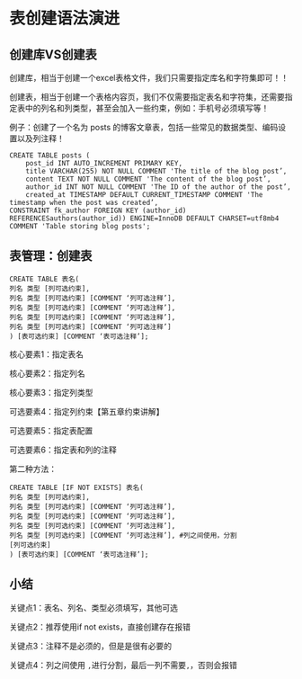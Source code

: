 # 表创建语法演进

## 创建库VS创建表

创建库，相当于创建一个excel表格文件，我们只需要指定库名和字符集即可！！

创建表，相当于创建一个表格内容页，我们不仅需要指定表名和字符集，还需要指 定表中的列名和列类型，甚至会加入一些约束，例如：手机号必须填写等！

例子：创建了一个名为 posts 的博客文章表，包括一些常见的数据类型、编码设置以及列注释！

```shell
CREATE TABLE posts (
    post_id INT AUTO_INCREMENT PRIMARY KEY,
    title VARCHAR(255) NOT NULL COMMENT 'The title of the blog post’,
    content TEXT NOT NULL COMMENT 'The content of the blog post’,
    author_id INT NOT NULL COMMENT 'The ID of the author of the post’,
    created_at TIMESTAMP DEFAULT CURRENT_TIMESTAMP COMMENT 'The timestamp when the post was created’,
CONSTRAINT fk_author FOREIGN KEY (author_id) REFERENCESauthors(author_id)) ENGINE=InnoDB DEFAULT CHARSET=utf8mb4 COMMENT 'Table storing blog posts'; 
```

## 表管理：创建表

```shell
CREATE TABLE 表名(
列名 类型 [列可选约束],
列名 类型 [列可选约束] [COMMENT ‘列可选注释’],
列名 类型 [列可选约束] [COMMENT ‘列可选注释’],
列名 类型 [列可选约束] [COMMENT ‘列可选注释’],
列名 类型 [列可选约束] [COMMENT ‘列可选注释’]
) [表可选约束] [COMMENT ‘表可选注释’];
```

核心要素1：指定表名 

核心要素2：指定列名 

核心要素3：指定列类型 

可选要素4：指定列约束【第五章约束讲解】 

可选要素5：指定表配置 

可选要素6：指定表和列的注释



第二种方法：

```shell
CREATE TABLE [IF NOT EXISTS] 表名(
列名 类型 [列可选约束],
列名 类型 [列可选约束] [COMMENT ‘列可选注释’],
列名 类型 [列可选约束] [COMMENT ‘列可选注释’],
列名 类型 [列可选约束] [COMMENT ‘列可选注释’],
列名 类型 [列可选约束] [COMMENT ‘列可选注释’], #列之间使用，分割
[列可选约束]
) [表可选约束] [COMMENT ‘表可选注释’];
```

## 小结

关键点1：表名、列名、类型必须填写，其他可选

关键点2：推荐使用if not exists，直接创建存在报错

关键点3：注释不是必须的，但是是很有必要的

关键点4：列之间使用 `,`进行分割，最后一列不需要`,`，否则会报错